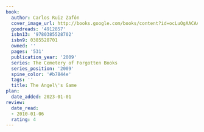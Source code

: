 ```yaml
---
book:
  author: Carlos Ruiz Zafón
  cover_image_url: http://books.google.com/books/content?id=ocLuOgAACAAJ&printsec=frontcover&img=1&zoom=1&source=gbs_api
  goodreads: '4912857'
  isbn13: '9780385528702'
  isbn9: 0385528701
  owned: ''
  pages: '531'
  publication_year: '2009'
  series: The Cemetery of Forgotten Books
  series_position: '2009'
  spine_color: '#b7844e'
  tags: ''
  title: The Angel\'s Game
plan:
  date_added: 2023-01-01
review:
  date_read:
  - 2010-01-06
  rating: 4
---
```

